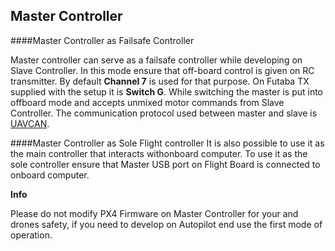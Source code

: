 ## Master Controller


####Master Controller as Failsafe Controller

Master controller can serve as a failsafe controller while developing on Slave Controller. In this mode ensure that off-board control is given on RC transmitter. By default **Channel 7** is used for that purpose. On Futaba TX supplied with the setup it is **Switch G**.
While switching the master is put into offboard mode and accepts unmixed motor commands from Slave Controller. The communication protocol used between master and slave is [UAVCAN](http://uavcan.org/).


####Master Controller as Sole Flight controller
It is also possible to use it as the main controller that interacts withonboard computer. To use it as the sole controller ensure that Master USB port on Flight Board is connected to onboard computer.

**Info**

Please do not modify PX4 Firmware on Master Controller for your and drones safety, if you need to develop on Autopilot end use the first mode of operation.





